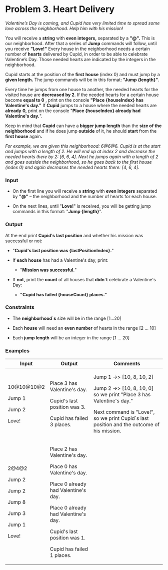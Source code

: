 <h1 id="problem-3.-heart-delivery">Problem 3. Heart Delivery</h1>
<p><em>Valentine’s Day is coming, and Cupid has very limited time to spread some love across the neighborhood. Help him with his mission!</em></p>
<p>You will receive a <strong>string</strong> with <strong>even integers,</strong> separated by a <strong>"@".</strong> This is our neighborhood. After that a series of <strong>Jump</strong> commands will follow, until you receive <strong>"Love!"</strong> Every house in the neighborhood needs a certain number of <strong>hearts</strong> delivered by Cupid, in order to be able to celebrate Valentine’s Day. Those needed hearts are indicated by the integers in the neighborhood.</p>
<p>Cupid starts at the position of the <strong>first</strong> <strong>house</strong> (index 0) and must jump by a <strong>given length.</strong> The jump commands will be in this format: <strong>"Jump {length}"</strong>.</p>
<p>Every time he jumps from one house to another, the needed hearts for the visited house are <strong>decreased by 2</strong>. If the needed hearts for a certain house become <strong>equal to 0</strong> , print on the console <strong>"Place {houseIndex} has Valentine's day."</strong> If <strong>Cupid</strong> jumps to a house where the needed hearts are <strong>already</strong> <strong>0,</strong> print on the console "<strong>Place {houseIndex} already had Valentine's day.</strong>".</p>
<p>Keep in mind that <strong>Cupid</strong> can have a <strong>bigger jump length</strong> than the <strong>size of the neighborhood</strong> and if he does jump <strong>outside</strong> of it, he should <strong>start</strong> from the <strong>first house</strong> again<strong>.</strong></p>
<p><em>For example, we are given this neighborhood: 6@6@6. Cupid is at the start and jumps with a length of 2. He will end up at index 2 and decrease the needed hearts there by 2: [6, 6, 4]. Next he jumps again with a length of 2 and goes outside the neighborhood, so he goes back to the first house (index 0) and again decreases the needed hearts there: [4, 6, 4].</em></p>
<h3 id="input">Input</h3>
<ul>
<li><p>On the first line you will receive a <strong>string</strong> with <strong>even integers</strong> separated by <strong>"@"</strong> – the neighborhood and the number of hearts for each house.</p></li>
<li><p>On the next lines, until "<strong>Love!</strong>" is received, you will be getting jump commands in this format: "<strong>Jump {length}</strong>".</p></li>
</ul>
<h3 id="output">Output</h3>
<p>At the end print <strong>Cupid's</strong> <strong>last position</strong> and whether his mission was successful or not:</p>
<ul>
<li><p>"<strong>Cupid's last position was {lastPositionIndex}.</strong>"</p></li>
<li><p>If <strong>each house</strong> has had a Valentine's day, print:</p>
<ul>
<li><p>"<strong>Mission was successful.</strong>"</p></li>
</ul></li>
<li><p>If <strong>not,</strong> print the <strong>count</strong> of all houses that <strong>didn`t</strong> celebrate a Valentine's Day:</p>
<ul>
<li><p><strong>"Cupid has failed {houseCount} places."</strong></p></li>
</ul></li>
</ul>
<h3 id="constraints">Constraints</h3>
<ul>
<li><p>The <strong>neighborhood`s</strong> size will be in the range [1…20]</p></li>
</ul>
<ul>
<li><p>Each <strong>house</strong> will need an <strong>even number</strong> of hearts in the range [2 … 10]</p></li>
<li><p>Each <strong>jump length</strong> will be an integer in the range [1 … 20]</p></li>
</ul>
<h3 id="examples">Examples</h3>
<table>
<thead>
<tr class="header">
<th><strong>Input</strong></th>
<th><strong>Output</strong></th>
<th><strong>Comments</strong></th>
</tr>
</thead>
<tbody>
<tr class="odd">
<td><p>10@10@10@2</p>
<p>Jump 1</p>
<p>Jump 2</p>
<p>Love!</p></td>
<td><p>Place 3 has Valentine's day.</p>
<p>Cupid's last position was 3.</p>
<p>Cupid has failed 3 places.</p></td>
<td><p>Jump 1 -&gt;&gt; [10, 8, 10, 2]</p>
<p>Jump 2 -&gt;&gt; [10, 8, 10, 0] so we print "Place 3 has Valentine's day."</p>
<p>Next command is "Love!", so we print Cupid`s last position and the outcome of his mission.</p></td>
</tr>
<tr class="even">
<td><p>2@4@2</p>
<p>Jump 2</p>
<p>Jump 2</p>
<p>Jump 8</p>
<p>Jump 3</p>
<p>Jump 1</p>
<p>Love!</p></td>
<td><p>Place 2 has Valentine's day.</p>
<p>Place 0 has Valentine's day.</p>
<p>Place 0 already had Valentine's day.</p>
<p>Place 0 already had Valentine's day.</p>
<p>Cupid's last position was 1.</p>
<p>Cupid has failed 1 places.</p></td>
<td></td>
</tr>
</tbody>
</table>
